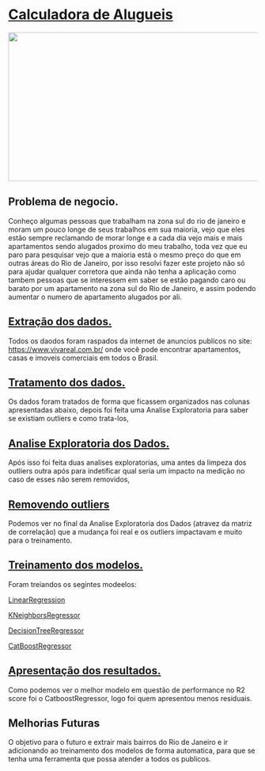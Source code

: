 # [Calculadora de Alugueis]( https://calculadora-de-alugueis-9eaduxjqgwdphwafnbwgdc.streamlit.app/ )

<div align="center">
<img src="https://user-images.githubusercontent.com/77752211/132268695-4a4991c0-e540-441b-9178-773051338288.jpg" height="300" width="1000px" />
</div>

## Problema de negocio.

Conheço algumas pessoas que trabalham na zona sul do rio de janeiro e moram um pouco longe de seus trabalhos em sua maioria, vejo que eles estão sempre reclamando de morar longe e a cada dia vejo mais e mais apartamentos sendo alugados proximo do meu trabalho, toda vez que eu paro para pesquisar vejo que a maioria está o mesmo preço do que em outras áreas do Rio de Janeiro, por isso resolvi fazer este projeto não só para ajudar qualquer corretora que ainda não tenha a aplicação como tambem pessoas que se interessem em saber se estão pagando caro ou barato por um apartamento na zona sul do Rio de Janeiro, e assim podendo aumentar o numero de apartamento alugados por ali.

## [Extração dos dados.](https://github.com/thiago-vale/Data-Science/blob/main/calculadora-de-alugueis/Coletando-dados.py)

Todos os daodos foram raspados da internet de anuncios publicos no site: https://www.vivareal.com.br/ onde você pode encontrar apartamentos, casas e imoveis comerciais em todos o Brasil.

## [Tratamento dos dados.](https://github.com/thiago-vale/Data-Science/blob/main/calculadora-de-alugueis/Tratando-os-dados.py)

Os dados foram tratados de forma que ficassem organizados nas colunas apresentadas abaixo, depois foi feita uma Analise Exploratoria para saber se existiam outliers e como trata-los,


## [Analise Exploratoria dos Dados.](https://github.com/thiago-vale/Data-Science/blob/main/calculadora-de-alugueis/AED.ipynb)

Após isso foi feita duas analises exploratorias, uma antes da limpeza dos outliers outra após para indetificar qual seria um impacto na medição no caso de esses não serem removidos,

## [Removendo outliers](https://github.com/thiago-vale/Data-Science/blob/main/calculadora-de-alugueis/Limpando-outliers.py)

Podemos ver no final da Analise Exploratoria dos Dados (atravez da matriz de correlação) que a mudança foi real e os outliers impactavam e muito para o treinamento.

## [Treinamento dos modelos.](https://github.com/thiago-vale/Data-Science/blob/main/calculadora-de-alugueis/Escolhendo%20os%20Modelo.ipynb)

Foram treiandos os segintes modeelos:

[LinearRegression](https://scikit-learn.org/stable/modules/generated/sklearn.linear_model.LinearRegression.html)

[KNeighborsRegressor](https://scikit-learn.org/stable/modules/generated/sklearn.neighbors.KNeighborsRegressor.html)

[DecisionTreeRegressor](https://scikit-learn.org/stable/modules/generated/sklearn.tree.DecisionTreeRegressor.html)

[CatBoostRegressor](https://catboost.ai/docs/concepts/python-reference_catboostregressor.html)

## [Apresentação dos resultados.](https://github.com/thiago-vale/Data-Science/blob/main/calculadora-de-alugueis/Escolhendo%20os%20Modelo.ipynb)

Como podemos ver o melhor modelo em questão de performance no R2 score foi o CatboostRegressor, logo foi quem apresentou menos residuais.

## Melhorias Futuras

O objetivo para o futuro e extrair mais bairros do Rio de Janeiro e ir adicionando ao treinamento dos modelos de forma automatica, para que se tenha uma ferramenta que possa atender a todos os publicos.

